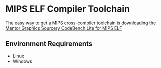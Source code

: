 # MIPS ELF Compiler Toolchain

The easy way to get a MIPS cross-compiler toolchain is downloading the
[Mentor Graphics Sourcery CodeBench Lite for MIPS ELF](https://sourcery.mentor.com/GNUToolchain/subscription3537?lite=MIPS)

## Environment Requirements

-   Linux
-   Windows
